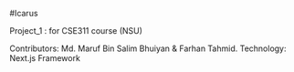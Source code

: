 #Icarus

Project_1 : for CSE311 course (NSU)

Contributors: Md. Maruf Bin Salim Bhuiyan & Farhan Tahmid.
Technology: Next.js Framework
